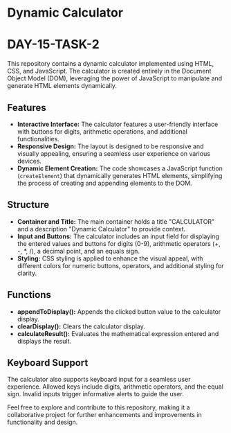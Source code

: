 # Dynamic Calculator

# DAY-15-TASK-2

This repository contains a dynamic calculator implemented using HTML, CSS, and JavaScript. The calculator is created entirely in the Document Object Model (DOM), leveraging the power of JavaScript to manipulate and generate HTML elements dynamically.

## Features
- **Interactive Interface:** The calculator features a user-friendly interface with buttons for digits, arithmetic operations, and additional functionalities.
- **Responsive Design:** The layout is designed to be responsive and visually appealing, ensuring a seamless user experience on various devices.
- **Dynamic Element Creation:** The code showcases a JavaScript function (`createElement`) that dynamically generates HTML elements, simplifying the process of creating and appending elements to the DOM.

## Structure
- **Container and Title:** The main container holds a title "CALCULATOR" and a description "Dynamic Calculator" to provide context.
- **Input and Buttons:** The calculator includes an input field for displaying the entered values and buttons for digits (0-9), arithmetic operators (+, -, *, /), a decimal point, and an equals sign.
- **Styling:** CSS styling is applied to enhance the visual appeal, with different colors for numeric buttons, operators, and additional styling for clarity.

## Functions
- **appendToDisplay():** Appends the clicked button value to the calculator display.
- **clearDisplay():** Clears the calculator display.
- **calculateResult():** Evaluates the mathematical expression entered and displays the result.

## Keyboard Support
The calculator also supports keyboard input for a seamless user experience. Allowed keys include digits, arithmetic operators, and the equal sign. Invalid inputs trigger informative alerts to guide the user.

Feel free to explore and contribute to this repository, making it a collaborative project for further enhancements and improvements in functionality and design.


